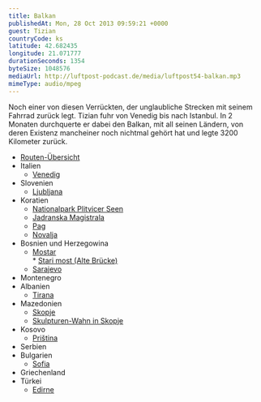 ```yaml
---
title: Balkan
publishedAt: Mon, 28 Oct 2013 09:59:21 +0000
guest: Tizian
countryCode: ks
latitude: 42.682435
longitude: 21.071777
durationSeconds: 1354
byteSize: 1048576 
mediaUrl: http://luftpost-podcast.de/media/luftpost54-balkan.mp3
mimeType: audio/mpeg
---
```


Noch einer von diesen Verrückten, der unglaubliche Strecken mit seinem Fahrrad zurück legt. Tizian fuhr von Venedig bis nach Istanbul. In 2 Monaten durchquerte er dabei den Balkan, mit all seinen Ländern, von deren Existenz mancheiner noch nichtmal gehört hat und legte 3200 Kilometer zurück. 
* [Routen-Übersicht](https://mapsengine.google.com/map/u/0/edit?mid=zGBygW91MfwA.kIYBP3laNPhg)
* Italien  
   * [Venedig](http://de.wikipedia.org/wiki/Venedig)
* Slovenien  
   * [Ljubljana](http://de.wikipedia.org/wiki/Ljubljana)
* Koratien  
   * [Nationalpark Plitvicer Seen](http://de.wikipedia.org/wiki/Plitvicer%5FSeen)  
   * [Jadranska Magistrala](http://de.wikipedia.org/wiki/Jadranska%5FMagistrala)  
   * [Pag](http://de.wikipedia.org/wiki/Pag)  
   * [Novalja](http://de.wikipedia.org/wiki/Novalja)
* Bosnien und Herzegowina  
   * [Mostar](http://de.wikipedia.org/wiki/Mostar)  
         * [Stari most (Alte Brücke)](http://de.wikipedia.org/wiki/Stari%5Fmost)  
   * [Sarajevo](http://de.wikipedia.org/wiki/Sarajevo)
* Montenegro
* Albanien  
   * [Tirana](http://de.wikipedia.org/wiki/Tirana)
* Mazedonien  
   * [Skopje](http://de.wikipedia.org/wiki/Skopje)  
   * [Skulpturen-Wahn in Skopje](http://www.tagesschau.de/videoblog/in%5Fwien%5Ffaengt%5Fder%5Fbalkan%5Fan/skopje-statuen100.html)
* Kosovo  
   * [Priština](http://de.wikipedia.org/wiki/Pri%C5%A1tina)
* Serbien
* Bulgarien  
   * [Sofia](http://de.wikipedia.org/wiki/Sofia)
* Griechenland
* Türkei  
   * [Edirne](http://de.wikipedia.org/wiki/Edirne)
